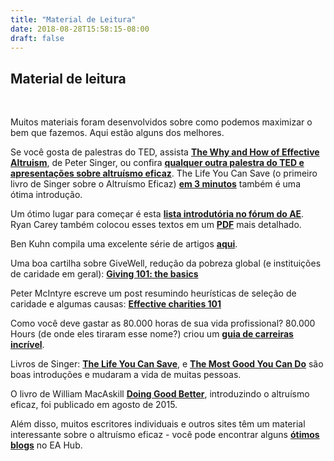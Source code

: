 ```yaml
---
title: "Material de Leitura"
date: 2018-08-28T15:58:15-08:00
draft: false
---
```


## Material de leitura
<br>

Muitos materiais foram desenvolvidos sobre como podemos maximizar o bem que fazemos. Aqui estão alguns dos melhores.


Se você gosta de palestras do TED, assista **[The Why and How of Effective Altruism](https://www.youtube.com/watch?v=Diuv3XZQXyc)**, de Peter Singer, ou confira **[qualquer outra palestra do TED e apresentações sobre altruísmo eficaz](http://effective-altruism.wikia.com/wiki/List_of_EA_Presentations)**. The Life You Can Save (o primeiro livro de Singer sobre o Altruísmo Eficaz) **[em 3 minutos](https://www.youtube.com/watch?v=onsIdBanynY)** também é uma ótima introdução.


Um ótimo lugar para começar é esta **[lista introdutória no fórum do AE](http://www.effective-altruism.com/ea/6x/introduction_to_effective_altruism/)**. Ryan Carey também colocou esses textos em um **[PDF](http://www.careyryan.com/files/EA_Handbook.pdf)** mais detalhado.


Ben Kuhn compila uma excelente série de artigos **[aqui](http://www.benkuhn.net/ea-reading)**.

Uma boa cartilha sobre GiveWell, redução da pobreza global (e instituições de caridade em geral): **[Giving 101: the basics](http://www.givewell.org/giving101)**


Peter McIntyre escreve um post resumindo heurísticas de seleção de caridade e algumas causas: **[Effective charities 101](http://mcntyr.com/effective-charities-101/)**


Como você deve gastar as 80.000 horas de sua vida profissional? 80.000 Hours (de onde eles tiraram esse nome?) criou um **[guia de carreiras incrível](https://80000hours.org/career-guide/)**.


Livros de Singer: **[The Life You Can Save](http://www.amazon.com/The-Life-You-Can-Save/dp/0812981561)**, e **[The Most Good You Can Do](http://www.amazon.com/The-Most-Good-You-Can/dp/0300180276)** são boas introduções e mudaram a vida de muitas pessoas.


O livro de William MacAskill **[Doing Good Better](http://www.amazon.com/Doing-Good-Better-Effective-Difference/dp/1592409105/)**, introduzindo o altruísmo eficaz, foi publicado em agosto de 2015.


Além disso, muitos escritores individuais e outros sites têm um material interessante sobre o altruísmo eficaz - você pode encontrar alguns **[ótimos blogs](https://eahub.org/links#blogs)** no EA Hub.